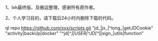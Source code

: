 1、lxk最终版、及搬运整理，感谢所有原作者。

2、个人学习目的，请下载后24小时内删除下载的代码。

ql repo https://github.com/xxx/scripts.git "jd_|jx_|^long_|getJDCookie" "activity|backUp|docker" "^jd[^_]|USER|^JD[^_]|sign_|utils|function"
